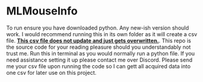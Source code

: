 # MLMouseInfo
To run ensure you have downloaded python. Any new-ish version should work. I would recommend running this in its own folder as it will create a csv file. <u>**This csv file does not update and just gets overwritten.**</u>.
This repo is the source code for your reading pleasure should you understandably not trust me. Run this in terminal as you would normally run a python file. If you need assistance setting it up please contact me over Discord.
Please send me your csv file upon running the code so I can gett all acquired data into one csv for later use on this project.
